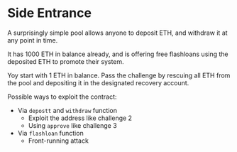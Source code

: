 # Side Entrance

A surprisingly simple pool allows anyone to deposit ETH, and withdraw it at any point in time.

It has 1000 ETH in balance already, and is offering free flashloans using the deposited ETH to promote their system.

Yoy start with 1 ETH in balance. Pass the challenge by rescuing all ETH from the pool and depositing it in the designated recovery account.

Possible ways to exploit the contract:
- Via `depostt` and `withdraw` function
    - Exploit the address like challenge 2
    - Using `approve` like challenge 3
- Via `flashloan` function
    - Front-running attack

